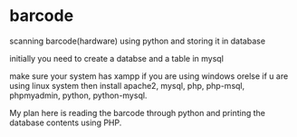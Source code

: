 # barcode
scanning barcode(hardware) using python and storing it in database

initially you need to create a databse and a table in mysql

make sure your system has 
            xampp if you are using windows 
            orelse 
            if u are using linux system then install apache2, mysql, php, php-msql, phpmyadmin, python, python-mysql.
            
            
My plan here is reading the barcode through python and printing the database contents using PHP.
